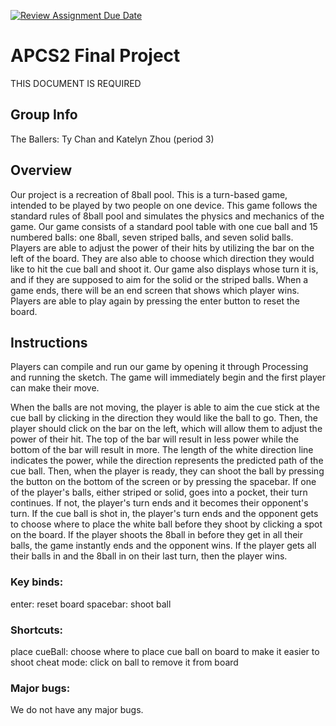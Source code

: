 [![Review Assignment Due Date](https://classroom.github.com/assets/deadline-readme-button-24ddc0f5d75046c5622901739e7c5dd533143b0c8e959d652212380cedb1ea36.svg)](https://classroom.github.com/a/syDSSnTt)
# APCS2 Final Project
THIS DOCUMENT IS REQUIRED
## Group Info
The Ballers: Ty Chan and Katelyn Zhou (period 3)
## Overview
Our project is a recreation of 8ball pool. This is a turn-based game, intended to be played by two people on one device. This game follows the standard rules of 8ball pool and simulates the physics and mechanics of the game. Our game consists of a standard pool table with one cue ball and 15 numbered balls: one 8ball, seven striped balls, and seven solid balls. Players are able to adjust the power of their hits by utilizing the bar on the left of the board. They are also able to choose which direction they would like to hit the cue ball and shoot it. Our game also displays whose turn it is, and if they are supposed to aim for the solid or the striped balls. When a game ends, there will be an end screen that shows which player wins. Players are able to play again by pressing the enter button to reset the board.
## Instructions
Players can compile and run our game by opening it through Processing and running the sketch. The game will immediately begin and the first player can make their move.

When the balls are not moving, the player is able to aim the cue stick at the cue ball by clicking in the direction they would like the ball to go. Then, the player should click on the bar on the left, which will allow them to adjust the power of their hit. The top of the bar will result in less power while the bottom of the bar will result in more. The length of the white direction line indicates the power, while the direction represents the predicted path of the cue ball. Then, when the player is ready, they can shoot the ball by pressing the button on the bottom of the screen or by pressing the spacebar. If one of the player's balls, either striped or solid, goes into a pocket, their turn continues. If not, the player's turn ends and it becomes their opponent's turn. If the cue ball is shot in, the player's turn ends and the opponent gets to choose where to place the white ball before they shoot by clicking a spot on the board. If the player shoots the 8ball in before they get in all their balls, the game instantly ends and the opponent wins. If the player gets all their balls in and the 8ball in on their last turn, then the player wins.
### Key binds: 
enter: reset board
spacebar: shoot ball
### Shortcuts:
place cueBall: choose where to place cue ball on board to make it easier to shoot
cheat mode: click on ball to remove it from board
### Major bugs:
We do not have any major bugs.